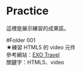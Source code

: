 # Practice
這裡是展示練習的成果區。

#Folder 001 <br>
★練習 HTML5 的 video 元件 <br>
參考網站：<a traget="_blank" href="https://www.exotravel.com/">EXO Travel</a> <br>
關鍵字：HTML5、video <br>
